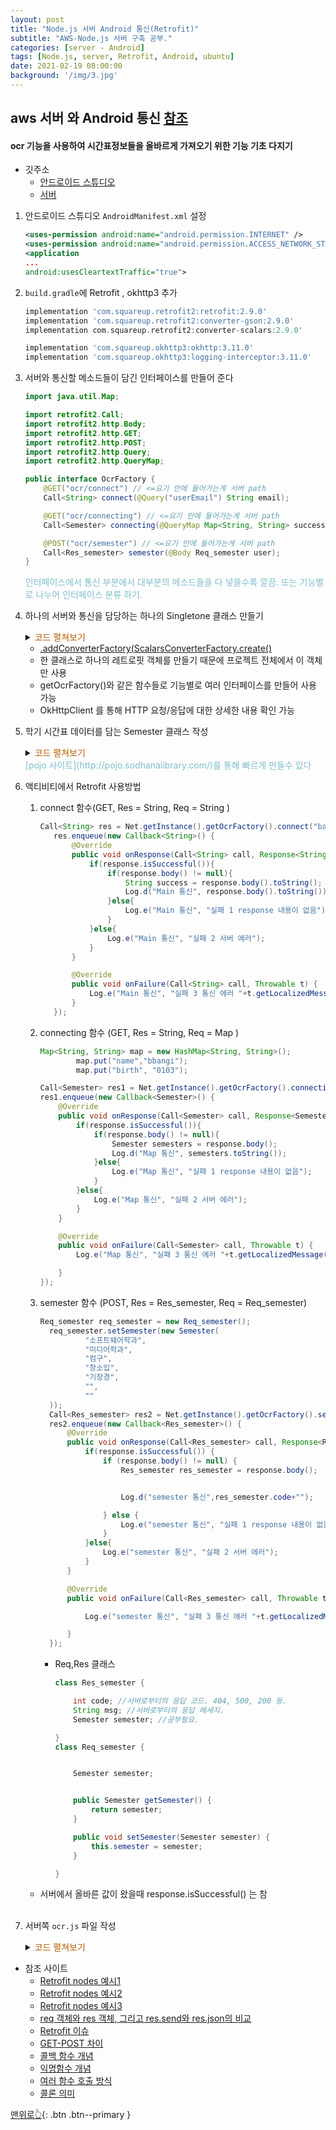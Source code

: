 ```yaml
---
layout: post
title: "Node.js 서버 Android 통신(Retrofit)"
subtitle: "AWS-Node.js 서버 구축 공부."
categories: [server - Android]
tags: [Node.js, server, Retrofit, Android, ubuntu]
date: 2021-02-19 08:00:00
background: '/img/3.jpg'
---
```


## aws 서버 와 Android 통신 [<u>참조</u>](https://m.blog.naver.com/PostView.nhn?blogId=eyeballss&logNo=221043096972&proxyReferer=https:%2F%2Fwww.google.com%2F)
#### ocr 기능을 사용하여 시간표정보들을 올바르게 가져오기 위한 기능 기초 다지기
* 깃주소
    + [안드로이드 스튜디오](https://github.com/bangjinhyuk/Tesseract_exam)
    + [서버](https://github.com/bangjinhyuk/nodejs-mysql-STUDY)

1. 안드로이드 스튜디오 `AndroidManifest.xml` 설정

     ```xml
     <uses-permission android:name="android.permission.INTERNET" />
     <uses-permission android:name="android.permission.ACCESS_NETWORK_STATE" />
     <application
     ...
     android:usesCleartextTraffic="true">
     ```
 
2. `build.gradle`에 Retrofit , okhttp3 추가

    ```gradle
    implementation 'com.squareup.retrofit2:retrofit:2.9.0'
    implementation 'com.squareup.retrofit2:converter-gson:2.9.0'
    implementation com.squareup.retrofit2:converter-scalars:2.9.0'
    
    implementation 'com.squareup.okhttp3:okhttp:3.11.0'
    implementation 'com.squareup.okhttp3:logging-interceptor:3.11.0'
    ```
3. 서버와 통신할 메소드들이 담긴 인터페이스를 만들어 준다
    ```java
    import java.util.Map;

    import retrofit2.Call;
    import retrofit2.http.Body;
    import retrofit2.http.GET;
    import retrofit2.http.POST;
    import retrofit2.http.Query;
    import retrofit2.http.QueryMap;

    public interface OcrFactory {
        @GET("ocr/connect") // <=요기 안에 들어가는게 서버 path
        Call<String> connect(@Query("userEmail") String email);

        @GET("ocr/connecting") // <=요기 안에 들어가는게 서버 path
        Call<Semester> connecting(@QueryMap Map<String, String> success);

        @POST("ocr/semester") // <=요기 안에 들어가는게 서버 path
        Call<Res_semester> semester(@Body Req_semester user);
    }
    ```
    <span style="color:#7EBDCB">인터페이스에서 통신 부분에서 대부분의 메소드들을 다 넣을수록 깔끔. </span>
    <span style="color:#7EBDCB">또는 기능별로 나누어 인터페이스 분류 하기.  </span>
4. 하나의 서버와 통신을 담당하는 하나의 Singletone 클래스 만들기

    <details>
    <summary>  <span style="color:#B45F04"> 코드 펼쳐보기 </span></summary>
      <div markdown="1">
          ```java
          import com.google.gson.Gson;
          import com.google.gson.GsonBuilder;

          import okhttp3.OkHttpClient;
          import okhttp3.logging.HttpLoggingInterceptor;
          import retrofit2.Retrofit;
          import retrofit2.converter.gson.GsonConverterFactory;
          import retrofit2.converter.scalars.ScalarsConverterFactory;

          public class Net {
              private static Net ourinstance = new Net();

              public static Net getInstance(){
                  return ourinstance;
              }

              Gson gson = new GsonBuilder().setLenient().create();
              private Net(){
              }
              OkHttpClient client = new OkHttpClient.Builder().addInterceptor(httpLoggingInterceptor()).build();

              private Retrofit retrofit = new Retrofit.Builder()
                      .baseUrl("") //<= 서버 주소값 입력
                      .client(client) //<= OkHttpClient 연동
                      .addConverterFactory(ScalarsConverterFactory.create()) //<= 고질적인 에러 :JSON document was not fully consumed 해결
                      .addConverterFactory(GsonConverterFactory.create(gson))
                      .build();
              OcrFactory ocrFactory;

              public OcrFactory getOcrFactory(){
                  if(ocrFactory == null){
                      ocrFactory = retrofit.create(OcrFactory.class);
                  }
                  return ocrFactory;
              }
              private HttpLoggingInterceptor httpLoggingInterceptor(){

                  HttpLoggingInterceptor interceptor = new HttpLoggingInterceptor(new HttpLoggingInterceptor.Logger() {
                      @Override
                      public void log(String message) {
                          android.util.Log.e("MyLogis :", message + "");
                      }
                  });

                  return interceptor.setLevel(HttpLoggingInterceptor.Level.BODY);
              }
          }
          ```
      </div>
    </details>
    
    * [.addConverterFactory(ScalarsConverterFactory.create()](https://stackoverflow.com/questions/42386250/android-retrofit-2-0-json-document-was-not-fully-consumed)
    * 한 클래스로 하나의 레트로핏 객체를 만들기 때문에 프로젝트 전체에서 이 객체만 사용 
    * getOcrFactory()와 같은 함수들로 기능별로 여러 인터페이스를 만들어 사용 가능
    * OkHttpClient 를 통해 HTTP 요청/응답에 대한 상세한 내용 확인 가능  
            
5. 학기 시간표 데이터를 담는 Semester 클래스 작성

    <details>
      <summary>  <span style="color:#B45F04"> 코드 펼쳐보기 </span></summary>
      <div markdown="1">
      
      ```java
      public class Semester {
          private String major1,major2;
          private String Class1,Class2,Class3,Class4,Class5;


          public Semester(){
          }

          @Override
          public String toString(){
              return  "semester{" +
                      "major1='" + major1 + '\'' +
                      ", major2=" + major2 +
                      ", Class1='" + Class1 + '\'' +
                      ", Class2='" + Class2 + '\'' +
                      ", Class3='" + Class3 + '\'' +
                      ", Class4='" + Class4 + '\'' +
                      ", Class5='" + Class5 + '\'' +
                      '}';
          }
          public Semester(String major1, String major2, String Class1, String Class2, String Class3, String Class4, String Class5){
              this.major1= major1;
              this.major2 = major2;
              this.Class1 = Class1;
              this.Class2 = Class2;
              this.Class3 = Class3;
              this.Class4 = Class4;
              this.Class5 = Class5;
          }

          public String getClass1() {
              return Class1;
          }

          public void setClass1(String class1) {
              Class1 = class1;
          }

          public String getClass2() {
              return Class2;
          }

          public void setClass2(String class2) {
              Class2 = class2;
          }

          public String getClass3() {
              return Class3;
          }

          public void setClass3(String class3) {
              Class3 = class3;
          }

          public String getClass4() {
              return Class4;
          }

          public void setClass4(String class4) {
              Class4 = class4;
          }

          public String getClass5() {
              return Class5;
          }

          public void setClass5(String class5) {
              Class5 = class5;
          }

          public String getMajor1() {
              return major1;
          }

          public void setMajor1(String major1) {
              this.major1 = major1;
          }

          public String getMajor2() {
              return major2;
          }

          public void setMajor2(String major2) {
              this.major2 = major2;
          }
      }
      ```
      </div>
    </details>
    <span style="color:#7EBDCB">[pojo 사이트](http://pojo.sodhanalibrary.com/)를 통해 빠르게 만들수 있다 </span>

  
    
6. 액티비티에서 Retrofit 사용방법
    1.  connect 함수(GET, Res = String, Req = String )
    
        ```java
        Call<String> res = Net.getInstance().getOcrFactory().connect("bangjinhyuk");
           res.enqueue(new Callback<String>() {
               @Override
               public void onResponse(Call<String> call, Response<String> response) {
                   if(response.isSuccessful()){
                       if(response.body() != null){
                           String success = response.body().toString();
                           Log.d("Main 통신", response.body().toString());
                       }else{
                           Log.e("Main 통신", "실패 1 response 내용이 없음");
                       }
                   }else{
                       Log.e("Main 통신", "실패 2 서버 에러");
                   }
               }

               @Override
               public void onFailure(Call<String> call, Throwable t) {
                   Log.e("Main 통신", "실패 3 통신 에러 "+t.getLocalizedMessage());
               }
           });
        ```
    2. connecting 함수 (GET, Res = String, Req = Map )
    
        ```java
        Map<String, String> map = new HashMap<String, String>();
                map.put("name","bbangi");
                map.put("birth", "0103");

        Call<Semester> res1 = Net.getInstance().getOcrFactory().connecting(map);
        res1.enqueue(new Callback<Semester>() {
            @Override
            public void onResponse(Call<Semester> call, Response<Semester> response) {
                if(response.isSuccessful()){
                    if(response.body() != null){
                        Semester semesters = response.body();
                        Log.d("Map 통신", semesters.toString());
                    }else{
                        Log.e("Map 통신", "실패 1 response 내용이 없음");
                    }
                }else{
                    Log.e("Map 통신", "실패 2 서버 에러");
                }
            }

            @Override
            public void onFailure(Call<Semester> call, Throwable t) {
                Log.e("Map 통신", "실패 3 통신 에러 "+t.getLocalizedMessage());

            }
        });
        ```
    3. semester 함수 (POST, Res = Res_semester, Req = Req_semester)
        
        ```java
        Req_semester req_semester = new Req_semester();
          req_semester.setSemester(new Semester(
                  "소프트웨어학과",
                  "미디어학과",
                  "컴구",
                  "창소입",
                  "기창경",
                  "",
                  ""
          ));
          Call<Res_semester> res2 = Net.getInstance().getOcrFactory().semester(req_semester);
          res2.enqueue(new Callback<Res_semester>() {
              @Override
              public void onResponse(Call<Res_semester> call, Response<Res_semester> response) {
                  if(response.isSuccessful()) {
                      if (response.body() != null) {
                          Res_semester res_semester = response.body();


                          Log.d("semester 통신",res_semester.code+"");

                      } else {
                          Log.e("semester 통신", "실패 1 response 내용이 없음");
                      }
                  }else{
                      Log.e("semester 통신", "실패 2 서버 에러");
                  }
              }

              @Override
              public void onFailure(Call<Res_semester> call, Throwable t) {

                  Log.e("semester 통신", "실패 3 통신 에러 "+t.getLocalizedMessage());

              }
          });
          ```
        + Req,Res 클래스
        
            ```java
            class Res_semester {

                int code; //서버로부터의 응답 코드. 404, 500, 200 등.
                String msg; //서버로부터의 응답 메세지.
                Semester semester; //공부필요.

            }
            class Req_semester {


                Semester semester;


                public Semester getSemester() {
                    return semester;
                }

                public void setSemester(Semester semester) {
                    this.semester = semester;
                }

            }
            ```
            
    * 서버에서 올바른 값이 왔을때 response.isSuccessful() 는 참 <br><br>
    
    
6. 서버쪽  `ocr.js` 파일 작성
    <details>
      <summary>  <span style="color:#B45F04"> 코드 펼쳐보기 </span></summary>
      <div markdown="1">
      
    ```javascript
      var express = require('express');
      var router = express.Router();


      /* GET ocr listing. */
      router.get('/connect', function(req, res, next) {
        if(req.query.userEmail == 'bangjinhyuk'){
          res.send('connect all sucess');
        }else{
          res.send('connect little sucess');
        }
        
      });

      /* GET ocr listing. */
      router.get('/connecting', function(req, res, next) {
        if(req.query.name == 'bbangi' && req.query.birth == '0103'){
          res.send(JSON.stringify(
              {"major1":"소웨", 
              "major2": "미디어", 
              "Class1":"1",
              "Class2":"2",
              "Class3":"3",
              "Class4":"4",
              "Class5":"5"}));
        }else{
          res.send('connecting little sucess');
        }
        
      });

      /* GET ocr listing. */
      router.post('/semester', function(req, res, next) {
        res.send('{"code":-1, "msg": "failed"}');
        // if(req.body.semester == 'bbangi' && req.query.birth == '0103' ){
        //   res.send('connecting all sucess');
        // }else{
        //   res.send('connecting little sucess');
        // }
        
      });

      /* GET ocr listing. */
      router.get('/', function(req, res, next) {
        // res.send(req.body.userEmail);
        
          res.send('connect');
        });


      module.exports = router;
      ```
      </div>
    </details>

    
+ 참조 사이트
    * [Retrofit nodes 예시1](https://uareuni.tistory.com/29)
    * [Retrofit nodes 예시2](https://m.blog.naver.com/PostView.nhn?blogId=eyeballss&logNo=221043096972&proxyReferer=https:%2F%2Fwww.google.com%2F)
    * [Retrofit nodes 예시3](https://imcreator.tistory.com/90)
    * [req 객체와 res 객체, 그리고 res.send와 res.json의 비교](https://uhou.tistory.com/102)
    * [Retrofit 이슈](https://yujuwon.tistory.com/entry/retrofit-%EC%A0%81%EC%9A%A9%ED%95%98%EA%B8%B0)
    * [GET-POST 차이](https://blog.outsider.ne.kr/312)
    * [콜백 함수 개념](https://www.hanumoka.net/2018/10/24/javascript-20181024-javascript-callback/)
    * [익명함수 개념](https://dasima.xyz/javascript-anonymous-function/)
    * [여러 함수 호출 방식](https://deftkang.tistory.com/19)
    * [콜론 의미](http://roomycode.blogspot.com/2016/09/jquery.html)
    
[맨위로👆](#){: .btn .btn--primary }
